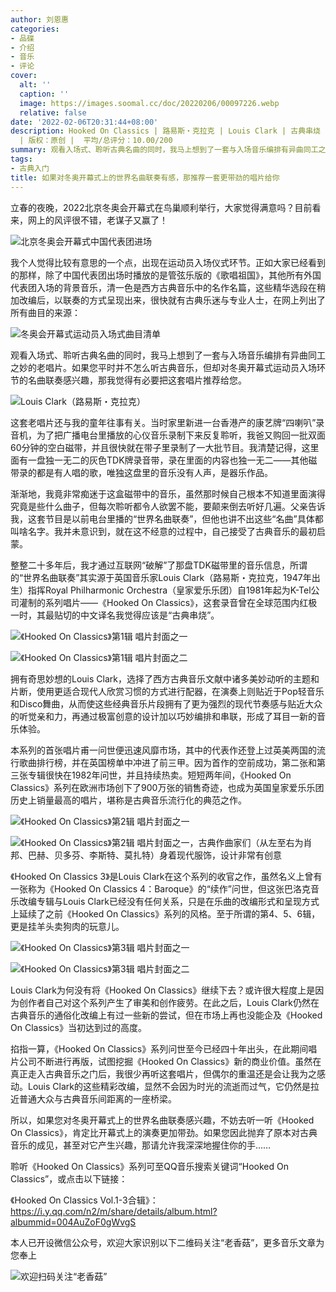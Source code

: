 ```yaml
---
author: 刘恩惠
categories:
- 品碟
- 介绍
- 音乐
- 评论
cover:
  alt: ''
  caption: ''
  image: https://images.soomal.cc/doc/20220206/00097226.webp
  relative: false
date: '2022-02-06T20:31:44+08:00'
description: Hooked On Classics | 路易斯・克拉克 | Louis Clark | 古典串烧 | 源自：www.soomal.com
  | 版权：原创 |  平均/总评分：10.00/200
summary: 观看入场式、聆听古典名曲的同时，我马上想到了一套与入场音乐编排有异曲同工之妙的老唱片。如果您平时并不怎么听古典音乐，但却对冬奥开幕式运动员入场环节的名曲联奏感兴趣，那我觉得有必要把这套唱片推荐给您。
tags:
- 古典入门
title: 如果对冬奥开幕式上的世界名曲联奏有感，那推荐一套更带劲的唱片给你
---
```


立春的夜晚，2022北京冬奥会开幕式在鸟巢顺利举行，大家觉得满意吗？目前看来，网上的风评很不错，老谋子又赢了！

![北京冬奥会开幕式中国代表团进场](https://images.soomal.cc/doc/20220206/00097226.webp)





我个人觉得比较有意思的一个点，出现在运动员入场仪式环节。正如大家已经看到的那样，除了中国代表团出场时播放的是管弦乐版的《歌唱祖国》，其他所有外国代表团入场的背景音乐，清一色是西方古典音乐中的名作名篇，这些精华选段在稍加改编后，以联奏的方式呈现出来，很快就有古典乐迷与专业人士，在网上列出了所有曲目的来源：

![冬奥会开幕式运动员入场式曲目清单](https://images.soomal.cc/doc/20220206/00097227.webp)





观看入场式、聆听古典名曲的同时，我马上想到了一套与入场音乐编排有异曲同工之妙的老唱片。如果您平时并不怎么听古典音乐，但却对冬奥开幕式运动员入场环节的名曲联奏感兴趣，那我觉得有必要把这套唱片推荐给您。

![Louis Clark（路易斯・克拉克）](https://images.soomal.cc/doc/20220206/00097234_01.webp)





这套老唱片还与我的童年往事有关。当时家里新进一台香港产的康艺牌“四喇叭”录音机，为了把广播电台里播放的心仪音乐录制下来反复聆听，我爸又购回一批双面60分钟的空白磁带，并且很快就在带子里录制了一大批节目。我清楚记得，这里面有一盘独一无二的灰色TDK牌录音带，录在里面的内容也独一无二――其他磁带录的都是有人唱的歌，唯独这盘里的音乐没有人声，是器乐作品。

渐渐地，我竟非常痴迷于这盒磁带中的音乐，虽然那时候自己根本不知道里面演得究竟是些什么曲子，但每次聆听都令人欲罢不能，要颠来倒去听好几遍。父亲告诉我，这套节目是以前电台里播的“世界名曲联奏”，但他也讲不出这些“名曲”具体都叫啥名字。我并未意识到，就在这不经意的过程中，自己接受了古典音乐的最初启蒙。

整整二十多年后，我才通过互联网“破解”了那盘TDK磁带里的音乐信息，所谓的“世界名曲联奏”其实源于英国音乐家Louis Clark（路易斯・克拉克，1947年出生）指挥Royal Philharmonic Orchestra（皇家爱乐乐团）自1981年起为K-Tel公司灌制的系列唱片――《Hooked On Classics》，这套录音曾在全球范围内红极一时，其最贴切的中文译名我觉得应该是“古典串烧”。

![《Hooked On Classics》第1辑 唱片封面之一](https://images.soomal.cc/doc/20220206/00097228_01.webp)




![《Hooked On Classics》第1辑 唱片封面之二](https://images.soomal.cc/doc/20220206/00097229_01.webp)





拥有奇思妙想的Louis Clark，选择了西方古典音乐文献中诸多美妙动听的主题和片断，使用更适合现代人欣赏习惯的方式进行配器，在演奏上则贴近于Pop轻音乐和Disco舞曲，从而使这些经典音乐片段拥有了更为强烈的现代节奏感与贴近大众的听觉亲和力，再通过极富创意的设计加以巧妙编排和串联，形成了耳目一新的音乐体验。

本系列的首张唱片甫一问世便迅速风靡市场，其中的代表作还登上过英美两国的流行歌曲排行榜，并在英国榜单中冲进了前三甲。因为首作的空前成功，第二张和第三张专辑很快在1982年问世，并且持续热卖。短短两年间，《Hooked On Classics》系列在欧洲市场创下了900万张的销售奇迹，也成为英国皇家爱乐乐团历史上销量最高的唱片，堪称是古典音乐流行化的典范之作。

![《Hooked On Classics》第2辑 唱片封面之一](https://images.soomal.cc/doc/20220206/00097230_01.webp)




![《Hooked On Classics》第2辑 唱片封面之一，古典作曲家们（从左至右为肖邦、巴赫、贝多芬、李斯特、莫扎特）身着现代服饰，设计非常有创意](https://images.soomal.cc/doc/20220206/00097231_01.webp)





《Hooked On Classics 3》是Louis Clark在这个系列的收官之作，虽然名义上曾有一张称为《Hooked On Classics 4：Baroque》的“续作”问世，但这张巴洛克音乐改编专辑与Louis Clark已经没有任何关系，只是在乐曲的改编形式和呈现方式上延续了之前《Hooked On Classics》系列的风格。至于所谓的第4、5、6辑，更是挂羊头卖狗肉的玩意儿。

![《Hooked On Classics》第3辑 唱片封面之一](https://images.soomal.cc/doc/20220206/00097232_01.webp)




![《Hooked On Classics》第3辑 唱片封面之二](https://images.soomal.cc/doc/20220206/00097233_01.webp)





Louis Clark为何没有将《Hooked On Classics》继续下去？或许很大程度上是因为创作者自己对这个系列产生了审美和创作疲劳。在此之后，Louis Clark仍然在古典音乐的通俗化改编上有过一些新的尝试，但在市场上再也没能企及《Hooked On Classics》当初达到过的高度。

掐指一算，《Hooked On Classics》系列问世至今已经四十年出头，在此期间唱片公司不断进行再版，试图挖掘《Hooked On Classics》新的商业价值。虽然在真正走入古典音乐之门后，我很少再听这套唱片，但偶尔的重温还是会让我为之感动。Louis Clark的这些精彩改编，显然不会因为时光的流逝而过气，它仍然是拉近普通大众与古典音乐间距离的一座桥梁。

所以，如果您对冬奥开幕式上的世界名曲联奏感兴趣，不妨去听一听《Hooked On Classics》，肯定比开幕式上的演奏更加带劲。如果您因此抛弃了原本对古典音乐的成见，甚至对它产生兴趣，那请允许我深深地握住你的手……

聆听《Hooked On Classics》系列可至QQ音乐搜索关键词“Hooked On Classics”，或点击以下链接：


《Hooked On Classics Vol.1-3合辑》：https://i.y.qq.com/n2/m/share/details/album.html?albummid=004AuZoF0gWvgS



本人已开设微信公众号，欢迎大家识别以下二维码关注“老香菇”，更多音乐文章为您奉上

![欢迎扫码关注“老香菇”](https://images.soomal.cc/doc/20211231/00096962.webp)